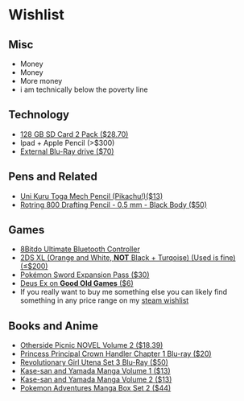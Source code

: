 # Wishlist

## Misc

-   Money
-   Money
-   More money
-   i am technically below the poverty line


## Technology

-   [128 GB SD Card 2 Pack ($28.70)](https://www.amazon.com/SanDisk-128GB-256GB-MicroSD-Memory/dp/B07YQ5M4V4/ref=sr_1_1?crid=2GX1NT9PXL59J&keywords=sd+card+128gb+2&qid=1646671656&sprefix=sd+card+128gb+2%2Caps%2C82&sr=8-1)
-   Ipad + Apple Pencil (>$300)
-   [External Blu-Ray drive ($70)](https://www.amazon.com/External-Portable-Blu-ray-DriveCompatible-SpeedSilent/dp/B07DL5WQPN/ref=sr_1_4?crid=2NQA2FZ3BU8ZZ&keywords=Blu%2Bray%2Bdvd%2Bplayer%2Busb&qid=1646680618&sprefix=blu%2Bray%2Bdvd%2Bplayer%2Bus%2Caps%2C59&sr=8-4&th=1)


## Pens and Related

-   [Uni Kuru Toga Mech Pencil (Pikachu!)($13)](https://www.jetpens.com/Uni-Kuru-Toga-Mechanical-Pencil-0.5-mm-Pokemon-Yellow-Pikachu/pd/31419)
-   [Rotring 800 Drafting Pencil - 0.5 mm - Black Body ($50)](https://www.jetpens.com/Rotring-800-Drafting-Pencil-0.5-mm-Black-Body/pd/6767)


## Games


-   [8Bitdo Ultimate Bluetooth Controller](https://www.amazon.com/dp/B0B9BGJVLL)
-   [2DS XL (Orange and White, **NOT** Black + Turqoise) (Used is fine) (&le;$200)](https://www.amazon.com/dp/B075BD7RYX/ref=twister_B075MJLB5B?_encoding=UTF8&psc=1)
-   [Pokémon Sword Expansion Pass ($30)](https://swordshield.pokemon.com/en-us/expansionpass/)
-   [Deus Ex on **Good Old Games** ($6)](https://www.gog.com/en/game/deus_ex)
-   If you really want to buy me something else you can likely find something in any price range on my [steam wishlist](https://store.steampowered.com/wishlist/profiles/76561198130985823/#sort=order)


## Books and Anime

-   [Otherside Picnic NOVEL Volume 2 ($18.39)](https://www.rightstufanime.com/Otherside-Picnic-Novel-Omnibus-Volume-2)
-   [Princess Principal Crown Handler Chapter 1 Blu-ray ($20)](https://www.rightstufanime.com/Princess-Principal-Crown-Handler-Chapter-1-Blu-ray)
-   [Revolutionary Girl Utena Set 3 Blu-Ray ($50)](https://www.rightstufanime.com/Revolutionary-Girl-Utena-Set-3-Blu-Ray)
-   [Kase-san and Yamada Manga Volume 1 ($13)](https://www.rightstufanime.com/Kase-san-and-Yamada-Manga)
-   [Kase-san and Yamada Manga Volume 2 ($13)](https://www.rightstufanime.com/Kase-san-and-Yamada-Manga-Volume-2)
-   [Pokemon Adventures Manga Box Set 2 ($44)](https://www.rightstufanime.com/Pokemon-Adventures-Manga-Box-Set-Volume-2-Volume-8-Volume-14-Gold-Silver)

